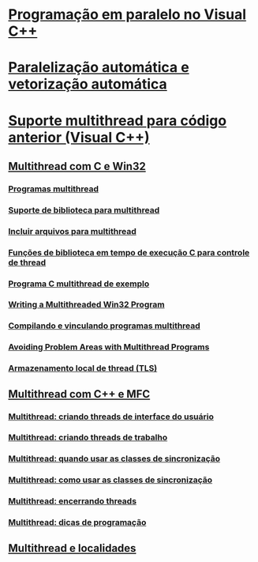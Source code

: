 # [Programação em paralelo no Visual C++](parallel-programming-in-visual-cpp.md)
# [Paralelização automática e vetorização automática](auto-parallelization-and-auto-vectorization.md)
# [Suporte multithread para código anterior (Visual C++)](multithreading-support-for-older-code-visual-cpp.md)
## [Multithread com C e Win32](multithreading-with-c-and-win32.md)
### [Programas multithread](multithread-programs.md)
### [Suporte de biblioteca para multithread](library-support-for-multithreading.md)
### [Incluir arquivos para multithread](include-files-for-multithreading.md)
### [Funções de biblioteca em tempo de execução C para controle de thread](c-run-time-library-functions-for-thread-control.md)
### [Programa C multithread de exemplo](sample-multithread-c-program.md)
### [Writing a Multithreaded Win32 Program](TocOutOfQuery)
### [Compilando e vinculando programas multithread](compiling-and-linking-multithread-programs.md)
### [Avoiding Problem Areas with Multithread Programs](TocOutOfQuery)
### [Armazenamento local de thread (TLS)](thread-local-storage-tls.md)
## [Multithread com C++ e MFC](multithreading-with-cpp-and-mfc.md)
### [Multithread: criando threads de interface do usuário](multithreading-creating-user-interface-threads.md)
### [Multithread: criando threads de trabalho](multithreading-creating-worker-threads.md)
### [Multithread: quando usar as classes de sincronização](multithreading-when-to-use-the-synchronization-classes.md)
### [Multithread: como usar as classes de sincronização](multithreading-how-to-use-the-synchronization-classes.md)
### [Multithread: encerrando threads](multithreading-terminating-threads.md)
### [Multithread: dicas de programação](multithreading-programming-tips.md)
## [Multithread e localidades](multithreading-and-locales.md)
